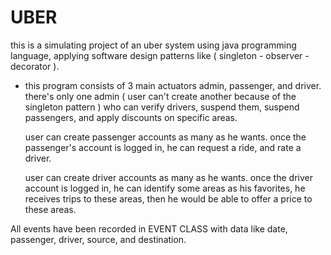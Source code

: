 # UBER

  this is a simulating project of an uber system using java programming language, applying software design
patterns like ( singleton - observer - decorator ).

- this program consists of 3 main actuators admin, passenger, and driver. 
    there's only one admin ( user can't create another because of the singleton pattern ) who can verify drivers,
    suspend them, suspend passengers, and apply discounts on specific areas.

    user can create passenger accounts as many as he wants. once the passenger's account is logged in, he can request
    a ride, and rate a driver.

    user can create driver accounts as many as he wants. once the driver account is logged in, he can identify some
    areas as his favorites, he receives trips to these areas, then he would be able to offer a price to these areas.

All events have been recorded in EVENT CLASS with data like date, passenger, driver, source, and destination.
